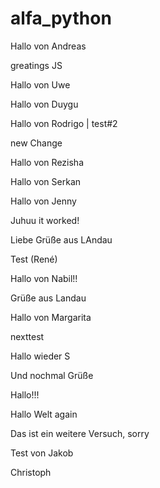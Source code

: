 # alfa_python

Hallo von Andreas

greatings JS

Hallo von Uwe

Hallo von Duygu

Hallo von Rodrigo | test#2

new Change

Hallo von Rezisha

Hallo von Serkan

Hallo von Jenny

Juhuu it worked!

Liebe Grüße aus LAndau

Test (René)

Hallo von Nabil!!

Grüße aus Landau

Hallo von Margarita

nexttest

Hallo wieder S

Und nochmal Grüße

Hallo!!!

Hallo Welt again

Das ist ein weitere Versuch, sorry

Test von Jakob

Christoph
